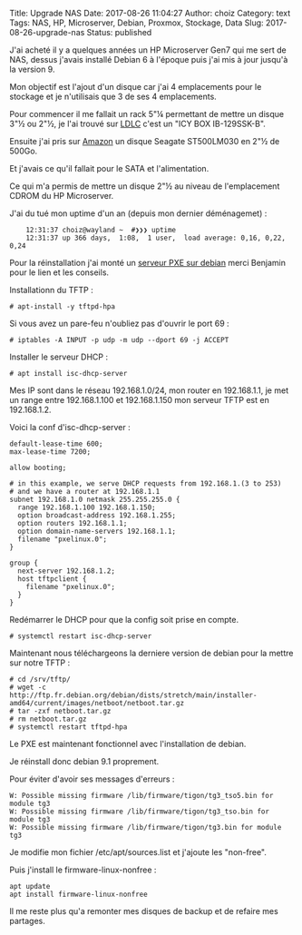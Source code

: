 Title: Upgrade NAS
Date: 2017-08-26 11:04:27
Author: choiz
Category: text
Tags: NAS, HP, Microserver, Debian, Proxmox, Stockage, Data
Slug: 2017-08-26-upgrade-nas
Status: published

J'ai acheté il y a quelques années un HP Microserver Gen7 qui me sert de NAS,
dessus j'avais installé Debian 6 à l'époque puis j'ai mis à jour jusqu'à la version 9.

Mon objectif est l'ajout d'un disque car j'ai 4 emplacements pour le stockage et
je n'utilisais que 3 de ses 4 emplacements.

Pour commencer il me fallait un rack 5"¼ permettant de mettre un disque 3"½ ou
2"½, je l'ai trouvé sur [LDLC](http://www.ldlc.com/fiche/PB00157318.html) c'est
un "ICY BOX IB-129SSK-B".

Ensuite j'ai pris sur
[Amazon](https://www.amazon.fr/gp/product/B01LZY5T8Y/ref=oh_aui_detailpage_o02_s00?ie=UTF8&psc=1)
un disque Seagate ST500LM030 en 2"½ de 500Go.

Et j'avais ce qu'il fallait pour le SATA et l'alimentation.

Ce qui m'a permis de mettre un disque 2"½ au niveau de l'emplacement CDROM du HP
Microserver.

J'ai du tué mon uptime d'un an (depuis mon dernier déménagemet) :

```
    12:31:37 choiz@wayland ~  #❯❯❯ uptime
    12:31:37 up 366 days,  1:08,  1 user,  load average: 0,16, 0,22, 0,24
```

Pour la réinstallation j'ai monté un [serveur PXE sur
debian](https://wiki.debian-fr.xyz/PXE_avec_support_EFI) merci Benjamin pour le
lien et les conseils.

Installationn du TFTP :

```
# apt-install -y tftpd-hpa
```

Si vous avez un pare-feu n'oubliez pas d'ouvrir le port 69 :
```
# iptables -A INPUT -p udp -m udp --dport 69 -j ACCEPT
```

Installer le serveur DHCP :

```
# apt install isc-dhcp-server
```

Mes IP sont dans le réseau 192.168.1.0/24, mon router en 192.168.1.1, je met un
range entre 192.168.1.100 et 192.168.1.150 mon serveur TFTP est en 192.168.1.2.

Voici la conf d'isc-dhcp-server :
```
default-lease-time 600;
max-lease-time 7200;

allow booting;

# in this example, we serve DHCP requests from 192.168.1.(3 to 253)
# and we have a router at 192.168.1.1
subnet 192.168.1.0 netmask 255.255.255.0 {
  range 192.168.1.100 192.168.1.150;
  option broadcast-address 192.168.1.255;
  option routers 192.168.1.1;
  option domain-name-servers 192.168.1.1;
  filename "pxelinux.0";
}

group {
  next-server 192.168.1.2;
  host tftpclient {
    filename "pxelinux.0";
  }
}
```

Redémarrer le DHCP pour que la config soit prise en compte.
```
# systemctl restart isc-dhcp-server
```

Maintenant nous téléchargeons la derniere version de debian pour la mettre sur
notre TFTP :

```
# cd /srv/tftp/
# wget -c http://ftp.fr.debian.org/debian/dists/stretch/main/installer-amd64/current/images/netboot/netboot.tar.gz
# tar -zxf netboot.tar.gz
# rm netboot.tar.gz
# systemctl restart tftpd-hpa
```

Le PXE est maintenant fonctionnel avec l'installation de debian.

Je réinstall donc debian 9.1 proprement.

Pour éviter d'avoir ses messages d'erreurs :
```
W: Possible missing firmware /lib/firmware/tigon/tg3_tso5.bin for module tg3
W: Possible missing firmware /lib/firmware/tigon/tg3_tso.bin for module tg3
W: Possible missing firmware /lib/firmware/tigon/tg3.bin for module tg3
```

Je modifie mon fichier /etc/apt/sources.list et j'ajoute les "non-free".

Puis j'install le firmware-linux-nonfree :
```
apt update
apt install firmware-linux-nonfree
```

Il me reste plus qu'a remonter mes disques de backup et de refaire mes partages.

